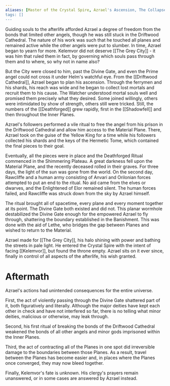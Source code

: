 ```yaml
---
aliases: [Master of the Crystal Spire, Azrael's Ascension, The Collapse]
tags: []
---
```


Guiding souls to the afterlife afforded Azrael a degree of freedom from the bonds that limited other angels, though he was still stuck in the Driftwood Cathedral. The nature of his work was such that he touched all planes and remained active while the other angels were put to slumber. In time, Azrael began to yearn for more. Kelemvor did not deserve [[The Grey City]] - it was him that ruled them in fact, by governing which souls pass through them and to where, so why not in name also?

But the City were closed to him, past the Divine Gate, and even the Prime angel could not cross it under Helm's watchful eye. From the [[Driftwood Cathedral]], Azrael began to plan his ascension. Through the ferrymen and his shards, his reach was wide and he began to collect lost mortals and recruit them to his cause. The Watcher understood mortal souls well and promised them precisely what they desired. Some joined willingly, others were intimidated by show of strength, others still were tricked. Still, the numbers of the [[Deathforged]] grew rapidly, first in the [[Shadowfell]] and then throughout the Inner Planes. 

Azrael's followers performed a vile ritual to free the angel from his prison in the Driftwood Cathedral and allow him access to the Material Plane. There, Azrael took on the guise of the Yellow King for a time while his followers collected his shards and the keys of the Hermetic Tome, which contained the final pieces to their goal.

Eventually, all the pieces were in place and the Deathforged Ritual commenced in the Shimmering Plateau. A great darkness fell upon the Material Plane, and the recently deceased rolled in their graves. For three days, the light of the sun was gone from the world. On the second day, Rawcliffe and a human army consisting of Anvari and Orilonian forces attempted to put an end to the ritual. No aid came from the elves or dwarves, and the Enlightened of Elor remained silent. The human forces failed, and Rawcliffe was struck down from the sky by Azrael himself.

The ritual brought all of spacetime, every plane and every moment together at its point. The Divine Gate both existed and did not. This planar wormhole destabilized the Divine Gate enough for the empowered Azrael to fly through, shattering the boundary established in the Banishment. This was done with the aid of Lethe, who bridges the gap between Planes and wished to return to the Material.

Azrael made for [[The Grey City]], his halo shining with power and bathing the streets in pale light. He entered the Crystal Spire with the intent of facing [[Kelemvor]], but found the throne empty. Azrael sits on it ever since, finally in control of all aspects of the afterlife, his wish granted.


# Aftermath

Azrael's actions had unintended consequences for the entire universe. 

First, the act of violently passing through the Divine Gate shattered part of it, both figuratively and literally. Although the major deities have kept each other in check and have not interfered so far, there is no telling what minor deities, malicious or otherwise, may leak through.

Second, his first ritual of breaking the bonds of the Driftwood Cathedral weakened the bonds of all other angels and minor gods imprisoned within the Inner Planes.

Third, the act of contracting all of the Planes in one spot did irreversible damage to the boundaries between those Planes. As a result, travel between the Planes has become easier and, in places where the Planes once converged, they may now bleed together.

Finally, Kelemvor's fate is unknown. His clergy's prayers remain unanswered, or in some cases are answered by Azrael instead.